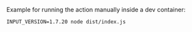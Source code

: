 Example for running the action manually inside a dev container:

```
INPUT_VERSION=1.7.20 node dist/index.js
```

